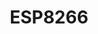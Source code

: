 ---
iconAlt: Flat white illustration of an ESP8266 dev board on a dark grey background.
iconPath: esp8266.svg
links:
- title: ESP8266 on Wikipedia
  url: https://en.wikipedia.org/wiki/ESP8266
resources:
- name: thumb
  params:
    alt: Flat white illustration of an ESP8266 dev board on a dark grey background.
  src: esp8266-thumb.svg
title: ESP8266
---